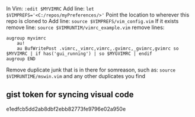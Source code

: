 In Vim: `:edit $MYVIMRC`
Add line: `let $VIMPREFS='<C:/repos/myPreferences/>'`
Point the location to wherever this repo is cloned to
Add line: `source $VIMPREFS/vim_config.vim`
If it exists remove line: `source $VIMRUNTIM/vimrc_example.vim`
remove lines:
```
augroup myvimrc
	au!
	au BufWritePost .vimrc,_vimrc,vimrc,.gvimrc,_gvimrc,gvimrc so $MYVIMRC | if has('gui_running') | so $MYGVIMRC | endif
augroup END
```
Remove duplicate junk that is in there for somreason, such as: `source $VIMRUNTIME/mswin.vim` and any other duplicates you find

## gist token for syncing visual code
e1edfcb5dd2ab8dbf2ebb82773fe9796e02a950e
